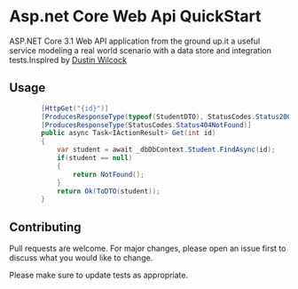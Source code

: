 # Asp.net Core Web Api QuickStart

ASP.NET Core 3.1 Web API application from the ground up.it a useful service modeling a real world scenario with a data store and integration tests.Inspired by [Dustin Wilcock](https://github.com/dustinwilcock)

## Usage

```c#
        [HttpGet("{id}")]
        [ProducesResponseType(typeof(StudentDTO), StatusCodes.Status200OK)]
        [ProducesResponseType(StatusCodes.Status404NotFound)]
        public async Task<IActionResult> Get(int id)
        {
            var student = await _dbDbContext.Student.FindAsync(id);
            if(student == null)
            {
                return NotFound();
            }
            return Ok(ToDTO(student));
        }

```

## Contributing
Pull requests are welcome. For major changes, please open an issue first to discuss what you would like to change.

Please make sure to update tests as appropriate.
